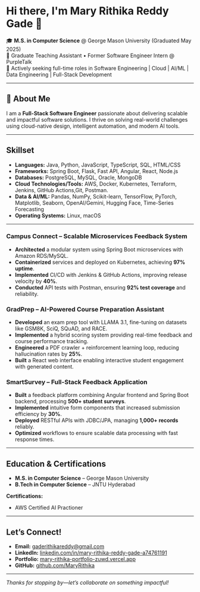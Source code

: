 # Hi there, I'm Mary Rithika Reddy Gade 👋

🎓 **M.S. in Computer Science** @ George Mason University (Graduated May 2025)  
💼 Graduate Teaching Assistant • Former Software Engineer Intern @ PurpleTalk  
🚀 Actively seeking full-time roles in Software Engineering | Cloud | AI/ML | Data Engineering | Full-Stack Development  

---

## 🌟 About Me
I am a **Full-Stack Software Engineer** passionate about delivering scalable and impactful software solutions. I thrive on solving real-world challenges using cloud-native design, intelligent automation, and modern AI tools.

---

##  Skillset
- **Languages:** Java, Python, JavaScript, TypeScript, SQL, HTML/CSS  
- **Frameworks:** Spring Boot, Flask, Fast API, Angular, React, Node.js  
- **Databases:** PostgreSQL, MySQL, Oracle, MongoDB  
- **Cloud Technologies/Tools:** AWS, Docker, Kubernetes, Terraform, Jenkins, GitHub Actions,Git, Postman.
- **Data & AI/ML:** Pandas, NumPy, Scikit-learn, TensorFlow, PyTorch, Matplotlib, Seaborn, OpenAI/Gemini, Hugging Face, Time-Series Forecasting  
- **Operating Systems:** Linux, macOS  

---

### Campus Connect – Scalable Microservices Feedback System  
- **Architected** a modular system using Spring Boot microservices with Amazon RDS/MySQL.  
- **Containerized** services and deployed on Kubernetes, achieving **97% uptime**.  
- **Implemented** CI/CD with Jenkins & GitHub Actions, improving release velocity by **40%**.  
- **Conducted** API tests with Postman, ensuring **92% test coverage** and reliability.

### GradPrep – AI-Powered Course Preparation Assistant  
- **Developed** an exam prep tool with LLAMA 3.1, fine-tuning on datasets like GSM8K, SciQ, SQuAD, and RACE.  
- **Implemented** a hybrid scoring system providing real-time feedback and course performance tracking.  
- **Engineered** a PDF crawler + reinforcement learning loop, reducing hallucination rates by **25%**.  
- **Built** a React web interface enabling interactive student engagement with generated content.

### SmartSurvey – Full-Stack Feedback Application  
- **Built** a feedback platform combining Angular frontend and Spring Boot backend, processing **500+ student surveys**.  
- **Implemented** intuitive form components that increased submission efficiency by **30%**.  
- **Deployed** RESTful APIs with JDBC/JPA, managing **1,000+ records** reliably.  
- **Optimized** workflows to ensure scalable data processing with fast response times.

---

##  Education & Certifications
- **M.S. in Computer Science** – George Mason University   
- **B.Tech in Computer Science** – JNTU Hyderabad  

**Certifications:**  
- AWS Certified AI Practioner 


---

##  Let’s Connect!
- **Email:** [gaderithikareddy@gmail.com](mailto:gaderithikareddy@gmail.com)  
- **LinkedIn:** [linkedin.com/in/mary-rithika-reddy-gade-a74761191](https://linkedin.com/in/mary-rithika-reddy-gade-a74761191)  
- **Portfolio:** [mary-rithika-portfolio-zuwd.vercel.app](https://mary-rithika-portfolio-zuwd.vercel.app/)  
- **GitHub:** [github.com/MaryRithika](https://github.com/MaryRithika)  

---
*Thanks for stopping by—let’s collaborate on something impactful!*
